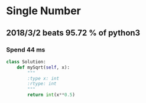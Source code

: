 # Single Number

## 2018/3/2 beats 95.72 % of python3
### Spend 44 ms
```python
class Solution:
    def mySqrt(self, x):
        """
        :type x: int
        :rtype: int
        """
        return int(x**0.5)
```

